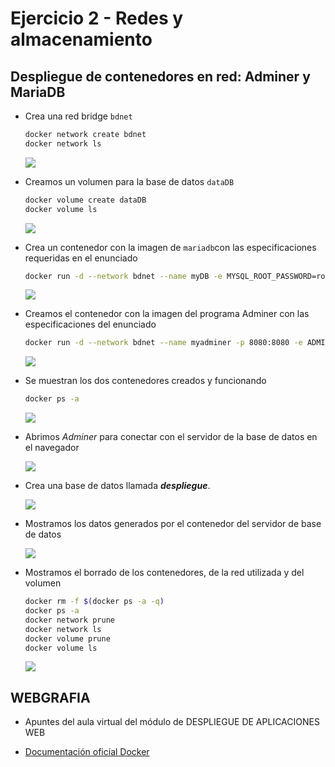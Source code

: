 # Ejercicio 2 - Redes y almacenamiento



## Despliegue de contenedores en red: Adminer y MariaDB

* Crea una red bridge `bdnet`

  ```bash
  docker network create bdnet
  docker network ls
  ```

  ![](C:\Users\aprei\OneDrive\Documentos\TAREA_DOCKER\Ejercicio_02\capturas\cap01.png)

* Creamos un volumen para la base de datos `dataDB`

  ```bash
  docker volume create dataDB
  docker volume ls
  ```

  ![](C:\Users\aprei\OneDrive\Documentos\TAREA_DOCKER\Ejercicio_02\capturas\cap02.png)

* Crea un contenedor con la imagen de `mariadb`con las especificaciones requeridas en el enunciado

  ```bash
  docker run -d --network bdnet --name myDB -e MYSQL_ROOT_PASSWORD=root -v dataDB:/var/lib/mysql mariadb
  ```

  ![](C:\Users\aprei\OneDrive\Documentos\TAREA_DOCKER\Ejercicio_02\capturas\cap03.png)

* Creamos el contenedor con la imagen del programa Adminer con las especificaciones del enunciado

  ```bash
  docker run -d --network bdnet --name myadminer -p 8080:8080 -e ADMINER_DEFAULT_SERVER=myDB adminer
  ```

  ![](C:\Users\aprei\OneDrive\Documentos\TAREA_DOCKER\Ejercicio_02\capturas\cap04.png)

* Se muestran los dos contenedores creados y funcionando

  ```bash
  docker ps -a
  ```

  ![](C:\Users\aprei\OneDrive\Documentos\TAREA_DOCKER\Ejercicio_02\capturas\cap06.png)

* Abrimos *Adminer* para conectar con el servidor de la base de datos en el navegador

  ![](C:\Users\aprei\OneDrive\Documentos\TAREA_DOCKER\Ejercicio_02\capturas\cap07.png)

* Crea una base de datos llamada ***despliegue***.

  ![](C:\Users\aprei\OneDrive\Documentos\TAREA_DOCKER\Ejercicio_02\capturas\cap08.png)

* Mostramos los datos generados por el contenedor del servidor de base de datos

  ![](C:\Users\aprei\OneDrive\Documentos\TAREA_DOCKER\Ejercicio_02\capturas\cap09.png)

* Mostramos el borrado de los contenedores, de la red utilizada y del volumen

  ```bash
  docker rm -f $(docker ps -a -q)
  docker ps -a
  docker network prune
  docker network ls
  docker volume prune
  docker volume ls
  ```

  ![](C:\Users\aprei\OneDrive\Documentos\TAREA_DOCKER\Ejercicio_02\capturas\cap10.png)



## WEBGRAFIA

* Apuntes del aula virtual del módulo de DESPLIEGUE DE APLICACIONES WEB

* [Documentación oficial Docker](https://docs.docker.com/reference/)

  

